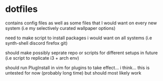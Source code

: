 # dotfiles

contains config files as well as some files that I would want on every new system (i.e my selectively curated wallpaper options)

need to make script to install packages i would want on all systems (i.e synth-shell discord firefox git) 

should make possibly seprate repo or scripts for different setups in future (i.e script to replicate i3 + arch env) 

should run PlugInstall in vim for plugins to take effect... i think... this is untested for now (probably long time) but should most likely work 
